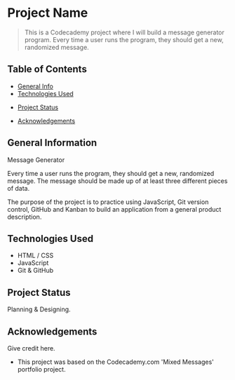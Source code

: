 # Project Name
> This is a Codecademy project where I will build a message generator program. Every time a user runs the program, they should get a new, randomized message.

## Table of Contents
* [General Info](#general-information)
* [Technologies Used](#technologies-used)
<!-- * [Features](#current-features)
* [Screenshots](#screenshots)
* [Setup](#setup)
* [Usage](#usage) -->
* [Project Status](#project-status)
<!-- * [Room for Improvement](#room-for-improvement) -->
* [Acknowledgements](#acknowledgements)
<!-- * [Contact](#contact)
* [License](#license) -->


## General Information
Message Generator

Every time a user runs the program, they should get a new, randomized message. The message should be made up of at least three different pieces of data.

The purpose of the project is to practice using JavaScript, Git version control, GitHub and Kanban to build an application from a general product description. 


## Technologies Used
- HTML / CSS
- JavaScript
- Git & GitHub

<!--
## Current Features



## Screenshots



## Setup
What are the project requirements/dependencies? Where are they listed? A requirements.txt or a Pipfile.lock file perhaps? Where is it located?

Proceed to describe how to install / setup one's local environment / get started with the project.


## Usage
How does one go about using it?
Provide various use cases and code examples here.

`write-your-code-here`

-->
## Project Status
Planning & Designing.

<!--
## Room for Improvement
Include areas you believe need improvement / could be improved. Also add TODOs for future development.

Room for improvement:
- Improvement to be done 1
- Improvement to be done 2

To do:
- Feature to be added 1
- Feature to be added 2

-->
## Acknowledgements
Give credit here.
- This project was based on the Codecademy.com 'Mixed Messages' portfolio project.

<!--
## Contact
Created by [@flynerdpl](https://www.flynerd.pl/) - feel free to contact me!


## License
This project is open source and available under the [... License]().
You don't have to include all sections - just the one's relevant to your project -->
